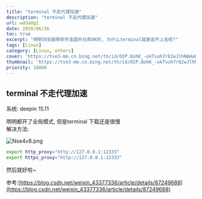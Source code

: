 ```yaml
---
title: "terminal 不走代理加速"
description: "terminal 不走代理加速"
url: wdda8g2
date: 2020/06/26
toc: true
excerpt: "明明浏览器等软件连国外仓库OK的, 为什么terminal就是连不上去呢?"
tags: [Linux]
category: [Linux, others]
cover: 'https://tse3-mm.cn.bing.net/th/id/OIP.QohK_-okTvuh7r82wJlhNAHaE9?w=465&h=180'
thumbnail: 'https://tse3-mm.cn.bing.net/th/id/OIP.QohK_-okTvuh7r82wJlhNAHaE9?w=180&h=180'
priority: 10000
---
```


## terminal 不走代理加速

系统: deepin 15.11

明明都开了全局模式, 但是terminal 下载还是很慢<br />解决方法:


![Nse4v8.png](https://s1.ax1x.com/2020/06/26/Nse4v8.png)

```bash
export http_proxy="http://127.0.0.1:12333"
export https_proxy="http://127.0.0.1:12333"
```
然后就好啦~

参考:[https://blog.csdn.net/weixin_43377336/article/details/87249688](https://blog.csdn.net/weixin_43377336/article/details/87249688)
